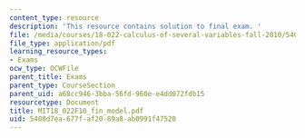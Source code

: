 ```yaml
---
content_type: resource
description: 'This resource contains solution to final exam. '
file: /media/courses/18-022-calculus-of-several-variables-fall-2010/5408d7ea677faf2089a8ab0991f47520_MIT18_022F10_fin_model.pdf
file_type: application/pdf
learning_resource_types:
- Exams
ocw_type: OCWFile
parent_title: Exams
parent_type: CourseSection
parent_uid: a68cc946-3bba-56fd-960e-e4dd072fdb15
resourcetype: Document
title: MIT18_022F10_fin_model.pdf
uid: 5408d7ea-677f-af20-89a8-ab0991f47520
---
```

